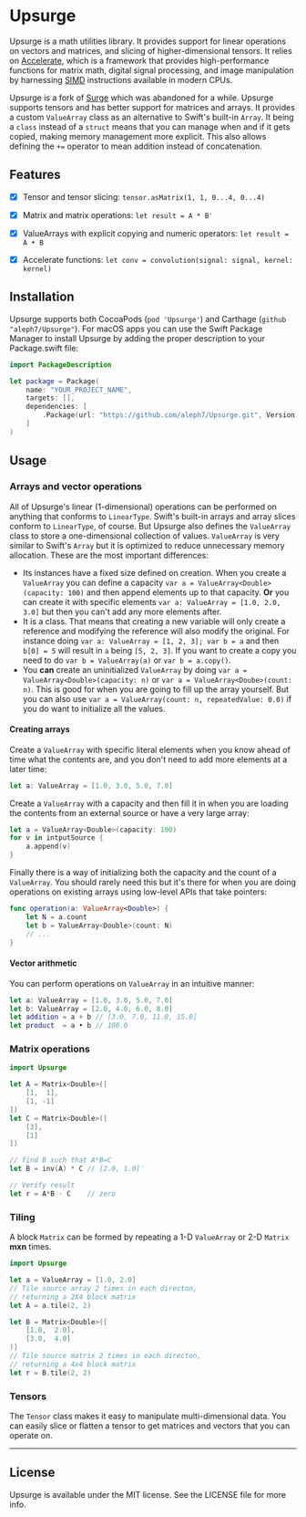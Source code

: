 # Upsurge

Upsurge is a math utilities library. It provides support for linear operations on vectors and matrices, and slicing of higher-dimensional tensors. It relies on [Accelerate](https://developer.apple.com/library/mac/documentation/Accelerate/Reference/AccelerateFWRef/index.html#//apple_ref/doc/uid/TP40009465), which is a framework that provides high-performance functions for matrix math, digital signal processing, and image manipulation by harnessing [SIMD](http://en.wikipedia.org/wiki/SIMD) instructions available in modern CPUs.

Upsurge is a fork of [Surge](https://github.com/mattt/Surge) which was abandoned for a while. Upsurge supports tensors and has better support for matrices and arrays. It provides a custom `ValueArray` class as an alternative to Swift's built-in `Array`. It being a `class` instead of a `struct` means that you can manage when and if it gets copied, making memory management more explicit. This also allows defining the `+=` operator to mean addition instead of concatenation.


## Features

- [x] Tensor and tensor slicing: `tensor.asMatrix(1, 1, 0...4, 0...4)`
- [x] Matrix and matrix operations: `let result = A * B′`
- [x] ValueArrays with explicit copying and numeric operators: `let result = A • B`
- [x] Accelerate functions: `let conv = convolution(signal: signal, kernel: kernel)`


## Installation

Upsurge supports both CocoaPods (`pod 'Upsurge'`) and Carthage (`github "aleph7/Upsurge"`).  For macOS apps you can use the Swift Package Manager to install Upsurge by adding the proper description to your Package.swift file:

```swift
import PackageDescription

let package = Package(
    name: "YOUR_PROJECT_NAME",
    targets: [],
    dependencies: [
        .Package(url: "https://github.com/aleph7/Upsurge.git", Version(0,8,.max)),
    ]
)
```

## Usage

### Arrays and vector operations

All of Upsurge's linear (1-dimensional) operations can be performed on anything that conforms to `LinearType`. Swift's built-in arrays and array slices conform to `LinearType`, of course. But Upsurge also defines the `ValueArray` class to store a one-dimensional collection of values. `ValueArray` is very similar to Swift's `Array` but it is optimized to reduce unnecessary memory allocation. These are the most important differences:
* Its instances have a fixed size defined on creation. When you create a `ValueArray` you can define a capacity `var a = ValueArray<Double>(capacity: 100)` and then append elements up to that capacity. **Or** you can create it with specific elements `var a: ValueArray = [1.0, 2.0, 3.0]` but then you can't add any more elements after.
* It is a class. That means that creating a new variable will only create a reference and modifying the reference will also modify the original. For instance doing `var a: ValueArray = [1, 2, 3]; var b = a` and then `b[0] = 5` will result in `a` being `[5, 2, 3]`. If you want to create a copy you need to do `var b = ValueArray(a)` or `var b = a.copy()`.
* You **can** create an uninitialized `ValueArray` by doing `var a = ValueArray<Double>(capacity: n)` or `var a = ValueArray<Doube>(count: n)`. This is good for when you are going to fill up the array yourself. But you can also use `var a = ValueArray(count: n, repeatedValue: 0.0)` if you do want to initialize all the values.

#### Creating arrays

Create a `ValueArray` with specific literal elements when you know ahead of time what the contents are, and you don't need to add more elements at a later time:
```swift
let a: ValueArray = [1.0, 3.0, 5.0, 7.0]
```

Create a `ValueArray` with a capacity and then fill it in when you are loading the contents from an external source or have a very large array:
```swift
let a = ValueArray<Double>(capacity: 100)
for v in intputSource {
    a.append(v)
}
```

Finally there is a way of initializing both the capacity and the count of a `ValueArray`. You should rarely need this but it's there for when you are doing operations on existing arrays using low-level APIs that take pointers:
```swift
func operation(a: ValueArray<Double>) {
    let N = a.count
    let b = ValueArray<Double>(count: N)
    // ...
}
```

#### Vector arithmetic

You can perform operations on `ValueArray` in an intuitive manner:
```swift
let a: ValueArray = [1.0, 3.0, 5.0, 7.0]
let b: ValueArray = [2.0, 4.0, 6.0, 8.0]
let addition = a + b // [3.0, 7.0, 11.0, 15.0]
let product  = a • b // 100.0

```


### Matrix operations

```swift
import Upsurge

let A = Matrix<Double>([
    [1,  1],
    [1, -1]
])
let C = Matrix<Double>([
    [3],
    [1]
])

// find B such that A*B=C
let B = inv(A) * C // [2.0, 1.0]′

// Verify result
let r = A*B - C    // zero   
```

### Tiling
A block  `Matrix`  can be formed by repeating a 1-D `ValueArray` or 2-D `Matrix`  **mxn** times.

```swift
import Upsurge

let a = ValueArray = [1.0, 2.0]
// Tile source array 2 times in each directon,
// returning a 2X4 block matrix
let A = a.tile(2, 2)

let B = Matrix<Double>([
    [1.0,  2.0],
    [3.0,  4.0]
)]
// Tile source matrix 2 times in each directon,
// returning a 4x4 block matrix
let r = B.tile(2, 2)
```

### Tensors

The `Tensor` class makes it easy to manipulate multi-dimensional data. You can easily slice or flatten a tensor to get matrices and vectors that you can operate on.


---

## License

Upsurge is available under the MIT license. See the LICENSE file for more info.
